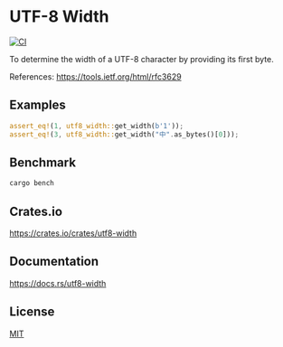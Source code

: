 UTF-8 Width
====================

[![CI](https://github.com/magiclen/utf8-width/actions/workflows/ci.yml/badge.svg)](https://github.com/magiclen/utf8-width/actions/workflows/ci.yml)

To determine the width of a UTF-8 character by providing its first byte.

References: https://tools.ietf.org/html/rfc3629

## Examples

```rust
assert_eq!(1, utf8_width::get_width(b'1'));
assert_eq!(3, utf8_width::get_width("中".as_bytes()[0]));
```

## Benchmark

```bash
cargo bench
```

## Crates.io

https://crates.io/crates/utf8-width

## Documentation

https://docs.rs/utf8-width

## License

[MIT](LICENSE)